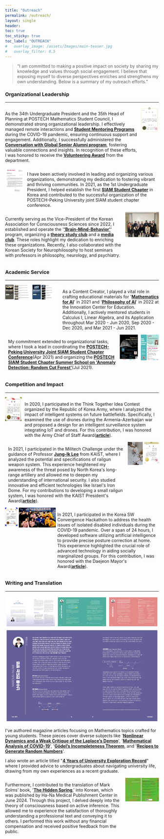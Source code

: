 ```yaml
---
title: "Outreach"
permalink: /outreach/
layout: single
header:
toc: true
toc_sticky: true
toc_label: "OUTREACH"
#   overlay_image: /assets/Images/main-teaser.jpg
#   overlay_filter: 0.5
---
```


> “I am committed to making a positive impact on society by sharing my knowledge and values through social engagement. I believe that exposing myself to diverse perspectives enriches and strengthens my own understanding. Below is a summary of my outreach efforts.”

### Organizational Leadership

---
<div style="display: flex;">
  <div style="flex: 7; padding-right: 10px;">
    <p>
      As the 34th Undergraduate President and the 35th Head of Planning at POSTECH Mathematics Student Council, I demonstrated strong organizational leadership. I effectively managed remote interactions and <a href="https://drive.google.com/file/d/1jYPhNrWqCqZ4FAHdCycUK69WGGhWHxwn/view?usp=sharing"><strong>Student Mentoring Programs</strong></a> during the COVID-19 pandemic, ensuring continuous support and engagement. Additionally, I successfully administered the <a href="https://drive.google.com/file/d/1Vf1Um33n0Rn3QW1echOy4iS7DZs5SqMg/view?usp=sharing"><strong>Conversation with Global Senior Alumni program</strong></a>, fostering valuable connections and insights. In recognition of these efforts, I was honored to receive the <a href="https://drive.google.com/file/d/1vKYyobPUat6Gw6geiqLJghQQKvx9pU_4/view?usp=sharing"><strong>Volunteering Award</strong></a> from the department.
    </p>
  </div>
  <div style="flex: 1;">
    <img src="/assets/images/Outreach/2021VoluteeringAward.png" alt="Volunteering Award by Department of Mathematics" style="width: 100%;">
  </div>
</div>


<div style="display: flex;">
  <div style="flex: 1;">
    <img src="/assets/images/Outreach/LoI_PSSC.png" alt="POSTECH x Peking Joint Conference" style="width: 100%;">
  </div>
  <div style="flex: 7; padding-left: 10px;">
    <p>
      I have been actively involved in leading and organizing various organizations, demonstrating my dedication to fostering vibrant and thriving communities. In 2021, as the 1st Undergraduate President, I helped establish the first <a href="https://minds.postech.ac.kr/postechstudentchapter/"><strong>SIAM Student Chapter</strong></a> in Korea and contributed to the successful organization of the POSTECH-Peking University joint SIAM student chapter conference.
    </p>
  </div>
</div>

<div style="display: flex;">
  <div style="flex: 7; padding-right: 10px;">
    <p>
      Currently serving as the Vice-President of the Korean Association for Consciousness Sciences since 2022, I established and operate the '<a href="https://leadohyeon.notion.site/6526475120dd4f4583fb55fb7b5e71ef?pvs=4"><strong>'Brain-Mind-Behavior'</strong></a>' program, organizing a <a href="https://youtube.com/playlist?list=PLBan6Afp0tlTxmfm83MkMnW1vOt1k3Ic2&si=nxtGxp3m5ZXzfkKn"><strong>theory study club</strong></a> and a <a href="https://youtube.com/playlist?list=PLBan6Afp0tlTPZ_bE8VyHzyCy4EVRFv4b&si=Azf6sgAu3-oAnZKS"><strong>media club</strong></a>. These roles highlight my dedication to enriching these organizations. Recently, I also collaborated with the Korean Society for Neurophilosophy to host seminars with professors in philosophy, neurology, and psychiatry.
    </p>
  </div>
  <div style="flex: 2;">
    <img src="/assets/images/Outreach/2024KACS_PNC.JPG" alt="KACS x Korean Philosophy of Neuroscience Center Joint Seminar" style="width: 100%;">
  </div>
</div>

### Academic Service

---
<div style="display: flex;">
  <div style="flex: 1; padding-right: 10px;">
    <img src="/assets/images/Outreach/MAI.png" alt="Mathematics for AI" style="width: 100%;">
  </div>
  <div style="flex: 1; padding-right: 10px;">
    <img src="/assets/images/Outreach/PAI.png" alt="Philosophy for AI" style="width: 100%;">
  </div>
  <div style="flex: 4; padding-left: 10px;">
    <p>
      As a Content Creator, I played a vital role in crafting educational materials for '<a href="https://youtube.com/playlist?list=PLfWS6_PaCSutSAC7Vu8VHS2uc594cQigv&si=PUY67hIfze3kvEeO"><strong>Mathematics for AI</strong></a>' in 2021 and '<a href="https://youtube.com/playlist?list=PLfWS6_PaCSusXxpOxUSs6ONTln3pHWALy&si=xhr-Y8JY3Y6_xmuw"><strong>Philosophy of AI</strong></a>' in 2022 at the Innovation Center for Education. Additionally, I actively mentored students in Calculus I, Linear Algebra, and its Application throughout Mar 2020 - Jun 2020, Sep 2020 - Dec 2020, and Mar 2021 - Jun 2021.
    </p>
  </div>
</div>



<div style="display: flex;">
  <div style="flex: 6; padding-left: 10px;">
    <p>
      My commitment extended to organizational tasks, where I took a lead in coordinating the <a href="https://minds.postech.ac.kr/conference-workshop/postech-peking-joint-siam-student-chapter-conference-2021/"><strong>POSTECH-Peking University Joint SIAM Student Chapter Conference</strong></a>(Apr 2021) and organizing the <a href="https://minds.postech.ac.kr/postechstudentchapter/summerschool2021/"><strong>POSTECH SIAM Student Chapter Summer School on 'Anomaly Detection: Random Cut Forest'</strong></a>(Jul 2021).
    </p>
  </div>
  <div style="flex: 1; padding-left: 10px;">
    <img src="/assets/images/Outreach/PSSC_Peking.png" alt="POSTECH x Peking" style="width: 100%;">
  </div>
  <div style="flex: 1; padding-left: 10px;">
    <img src="/assets/images/Outreach/PSSC_SummerSchool.png" alt="POSTECH x NIMS" style="width: 100%;">
  </div>
</div>

### Competition and Impact

---

<div style="display: flex;">
  <div style="flex: 1; padding-right: 10px;">
    <img src="/assets/images/Outreach/2020 Excellence Award.png" alt="Excellence Award by ROK" style="width: 100%;">
  </div>
  <div style="flex: 8; padding-right: 10px;">
    <p>
      In 2020, I participated in the Think Together Idea Contest organized by the Republic of Korea Army, where I analyzed the impact of intelligent systems on future battlefields. Specifically, I examined the use of drones during the Armenia-Azerbaijan war and proposed a design for an intelligent surveillance system integrating IoT and drones. For this contribution, I was honored with the Army Chief of Staff Award(<a href="https://bemil.chosun.com/nbrd/bbs/view.html?b_bbs_id=10002&pn=1&num=14050#:~:text=%ED%8F%AC%ED%95%AD%EA%B3%B5%EB%8C%80%20%EC%88%98%ED%95%99%EA%B3%BC%203%ED%95%99%EB%85%84%20%EC%9D%B4%EB%8F%84%ED%98%84%20%ED%95%99%EC%83%9D%EC%9D%98%20%E2%80%98%EC%A7%80%EB%8A%A5%ED%98%95%20%EC%82%AC%EB%AC%BC%EC%9D%B8%ED%84%B0%EB%84%B7%EA%B3%BC%20%EB%93%9C%EB%A1%A0%EC%9D%84%20%EC%9D%B4%EC%9A%A9%ED%95%9C%20%EC%8A%A4%EB%A7%88%ED%8A%B8%20%EA%B0%90%EC%8B%9C%EC%B2%B4%EA%B3%84%E2%80%99"><strong>article</strong></a>).
    </p>
  </div>
</div>


<div style="display: flex;">
  <div style="flex: 8; padding-left: 10px;">
    <p>
      In 2021, I participated in the Militech Challenge under the guidance of Professor <a href="https://npnp.kaist.ac.kr/"><strong>Jung-Ik Lee</strong></a> from KAIST, where I analyzed the potential and specifications of railgun weapon system. This experience heightened my awareness of the threat posed by North Korea's long-range artillery and allowed me to deepen my understanding of international security. I also studied innovative and efficient technologies like Israel's Iron Dome. For my contributions to developing a small railgun system, I was honored with the KAIST President's Award(<a href="https://m.edaily.co.kr/News/Read?newsId=02522326626003112&mediaCodeNo=257"><strong>article</strong></a>).
    </p>
  </div>
    <div style="flex: 1; padding-left: 5px;">
    <img src="/assets/images/Outreach/2021millitech_railgun.jpg" alt="Excellence Award by KAIST President" style="width: 100%;">
  </div>
  <div style="flex: 1; padding-left: 5px;">
    <img src="/assets/images/Outreach/2021Millitech.png" alt="Excellence Award by KAIST President" style="width: 100%;">
  </div>
</div>

<div style="display: flex;">
  <div style="flex: 1; padding-right: 5px;">
    <img src="/assets/images/Outreach/2021SWHackathon.png" alt="Excellence Award by Mayor" style="width: 100%;">
  </div>
  <div style="flex: 3; padding-right: 5px;">
    <img src="/assets/images/Outreach/2021SW_Hackathon.png" alt="Photo by Official Comittee" style="width: 100%;">
  </div>
  <div style="flex: 8; padding-right: 10px;">
    <p>
      In 2021, I participated in the Korea SW Convergence Hackathon to address the health issues of isolated disabled individuals during the COVID-19 pandemic. Over a span of 24 hours, I developed software utilizing artificial intelligence to provide precise posture correction at home. This experience highlighted the crucial role of advanced technology in aiding socially marginalized groups. For this contribution, I was honored with the Daejeon Mayor's Award(<a href=""><strong>article</strong></a>).
    </p>
  </div>
</div>

### Writing and Translation

---

<html lang="en">
<head>
    <meta charset="UTF-8">
    <meta name="viewport" content="width=device-width, initial-scale=1.0">
    <title>Image Grid</title>
    <style>
        .container {
            display: flex;
            flex-wrap: wrap;
        }
        .image-container {
            flex: 1 1 25%; /* 1 1 25% means flex-grow: 1; flex-shrink: 1; flex-basis: 25%; */
            padding: 5px; /* Add some padding for spacing */
        }
        .image {
            width: 100%;
            height: auto;
        }
    </style>
</head>
<body>
    <div class="container">
        <div class="image-container">
            <img src="/assets/images/Outreach/Postechian_01.png" alt="Image 1" class="image">
        </div>
        <div class="image-container">
            <img src="/assets/images/Outreach/Postechian_02.png" alt="Image 2" class="image">
        </div>
        <div class="image-container">
            <img src="/assets/images/Outreach/Postechian_03.png" alt="Image 3" class="image">
        </div>
        <div class="image-container">
            <img src="/assets/images/Outreach/Postechian_04.png" alt="Image 4" class="image">
        </div>
    </div>
</body>
</html>

I've authored magazine articles focusing on Mathematics topics crafted for young students. These pieces cover diverse subjects like '**[Nonlinear Dynamics and a Weak Critique of the Laplace’s Demon](https://issuu.com/postech-admission/docs/2019_postechian_winter-_17mb_/78)**', '**[Mathematical Analysis of COVID-19](https://issuu.com/postech-admission/docs/2020_postechian_spring__17mb_/78)**', '**[Gödel’s Incompleteness Theorem](https://issuu.com/postech-admission/docs/2020_postechian_summer__22mb_/76)**, and '**[Recipes to Generate Random Numbers](https://issuu.com/postech-admission/docs/2020_postechian_autumn__21mb_.pdf/80)**'.

I also wrote an article titled "**[4 Years of University Exploration Record](https://issuu.com/postech-admission/docs/2021_postechian_winter_29/42)**" where I provided advice to undergraduates about navigating university life, drawing from my own experiences as a recent graduate.

<div style="display: flex;">
  <div style="flex: 7; padding-right: 10px;">
    <p>
      Furthermore, I contributed to the translation of Mark Solms’ book, '<a href="https://product.kyobobook.co.kr/detail/S000213487062"><strong>The Hidden Spring</strong></a>,’ into Korean, which was published by Ha-Na Medical Publishment Center in June 2024. Through this project, I delved deeply into the theory of consciousness based on active inference. This allowed me to experience the satisfaction of thoroughly understanding a professional text and conveying it to others. I performed this work without any financial compensation and received positive feedback from the public.
    </p>
  </div>
  <div style="flex: 2;">
    <img src="/assets/images/Outreach/TheHiddenSpring.jpeg" alt="Translation Project-The Hidden Spring" style="width: 100%;">
  </div>
</div>
